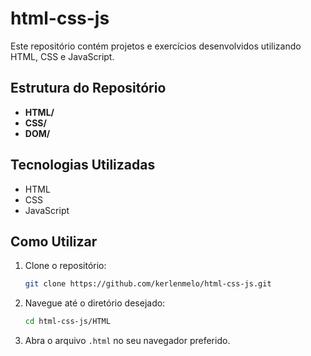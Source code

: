 # html-css-js

Este repositório contém projetos e exercícios desenvolvidos utilizando HTML, CSS e JavaScript.

## Estrutura do Repositório

- **HTML/**
- **CSS/**
- **DOM/**

## Tecnologias Utilizadas

- HTML
- CSS
- JavaScript

## Como Utilizar

1. Clone o repositório:
   ```bash
   git clone https://github.com/kerlenmelo/html-css-js.git
   ```
2. Navegue até o diretório desejado:
   ```bash
   cd html-css-js/HTML
   ```
3. Abra o arquivo `.html` no seu navegador preferido.
